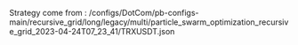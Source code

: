 Strategy come from : /configs/DotCom/pb-configs-main/recursive_grid/long/legacy/multi/particle_swarm_optimization_recursive_grid_2023-04-24T07_23_41/TRXUSDT.json